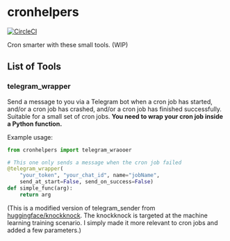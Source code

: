 # cronhelpers

[![CircleCI](https://circleci.com/gh/ceshine/what-i-did-today-telegram-bot/tree/master.svg?style=svg)](https://circleci.com/gh/ceshine/what-i-did-today-telegram-bot/tree/master)

Cron smarter with these small tools. (WIP)

## List of Tools

### telegram_wrapper

Send a message to you via a Telegram bot when a cron job has started, and/or a cron job has crashed, and/or a cron job has finished successfully. Suitable for a small set of cron jobs. **You need to wrap your cron job inside a Python function.**

Example usage:

```python
from cronhelpers import telegram_wraooer

# This one only sends a message when the cron job failed
@telegram_wrapper(
    "your_token", "your_chat_id", name="jobName",
    send_at_start=False, send_on_success=False)
def simple_func(arg):
    return arg
```

(This is a modified version of telegram_sender from [huggingface/knockknock](https://github.com/huggingface/knockknock/blob/master/knockknock/telegram_sender.py). The knockknock is targeted at the machine learning training scenario. I simply made it more relevant to cron jobs and added a few parameters.)
